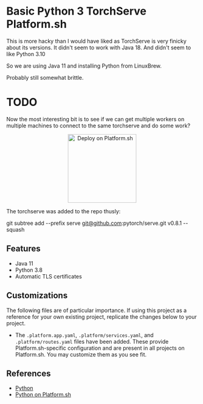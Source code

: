 # Basic Python 3 TorchServe Platform.sh

This is more hacky than I would have liked as TorchServe is very finicky about its versions. It didn't seem to work with Java 18. And didn't seem to like Python 3.10

So we are using Java 11 and installing Python from LinuxBrew.

Probably still somewhat brittle.

# TODO

Now the most interesting bit is to see if we can get multiple workers on multiple machines to connect to the same torchserve and do some work? 

<p align="center">
<a href="https://console.platform.sh/projects/create-project?template=https://raw.githubusercontent.com/platformsh/template-builder/master/templates/python3/.platform.template.yaml&utm_content=python3&utm_source=github&utm_medium=button&utm_campaign=deploy_on_platform">
    <img src="https://platform.sh/images/deploy/lg-blue.svg" alt="Deploy on Platform.sh" width="180px" />
</a>
</p>

The torchserve was added to the repo thusly:

git subtree add --prefix serve git@github.com:pytorch/serve.git v0.8.1 --squash

## Features

* Java 11
* Python 3.8
* Automatic TLS certificates

## Customizations

The following files are of particular importance.  If using this project as a reference for your own existing project, replicate the changes below to your project.

* The `.platform.app.yaml`, `.platform/services.yaml`, and `.platform/routes.yaml` files have been added.  These provide Platform.sh-specific configuration and are present in all projects on Platform.sh.  You may customize them as you see fit.

## References

* [Python](https://www.python.org/)
* [Python on Platform.sh](https://docs.platform.sh/languages/python.html)
